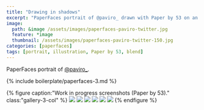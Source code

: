 ```yaml
---
title: "Drawing in shadows"
excerpt: "PaperFaces portrait of @paviro_ drawn with Paper by 53 on an iPad."
image: 
  path: &image /assets/images/paperfaces-paviro-twitter.jpg 
  feature: *image
  thumbnail: /assets/images/paperfaces-paviro-twitter-150.jpg
categories: [paperfaces]
tags: [portrait, illustration, Paper by 53, blend]
---
```


PaperFaces portrait of [@paviro_](https://twitter.com/paviro_).

{% include boilerplate/paperfaces-3.md %}

{% figure caption:"Work in progress screenshots (Paper by 53)." class:"gallery-3-col" %}
[![](/assets/images/paperfaces-paviro-process-1-600.jpg)](/assets/images/paperfaces-paviro-process-1-lg.jpg)
[![](/assets/images/paperfaces-paviro-process-2-600.jpg)](/assets/images/paperfaces-paviro-process-2-lg.jpg)
[![](/assets/images/paperfaces-paviro-process-3-600.jpg)](/assets/images/paperfaces-paviro-process-3-lg.jpg)
[![](/assets/images/paperfaces-paviro-process-4-600.jpg)](/assets/images/paperfaces-paviro-process-4-lg.jpg)
[![](/assets/images/paperfaces-paviro-process-5-600.jpg)](/assets/images/paperfaces-paviro-process-5-lg.jpg)
[![](/assets/images/paperfaces-paviro-process-6-600.jpg)](/assets/images/paperfaces-paviro-process-6-lg.jpg)
{% endfigure %}
